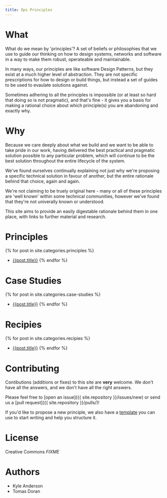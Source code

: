```yaml
---
title: Ops Principles
---
```


# What

What do we mean by 'principles'? A set of beliefs or philosophies that we
use to guide our thinking on how to design systems, networks and software
in a way to make them robust, operateable and maintainable.

In many ways, our principles are like software Design Patterns, but they exist
at a much higher level of abstraction. They are not specific prescriptions for
how to design or build things, but instead a set of guides to be used to evaulate
solutions against.

Sometimes adhering to all the principles is impossible (or at least so hard that
doing so is not pragmatic), and that's fine - it gives you a basis for making a rational
choice about which principle(s) you are abandoning and exactly why.

# Why

Because we care deeply about what we build and we want to be able to take pride in our work,
having delivered the best practical and pragmatic solution possible to any particular problem,
which will continue to be the best solution throughout the entire lifecycle of the system.

We've found ourselves continually explaining not just why
we're proposing a specific technical solution in favour of another,
but the entire rationale behind that choice, again and again.

We're not claiming to be truely original here - many or all of these principles
are 'well known' within some technical communities, however we've found that
they're not univerally known or understood.

This site aims to provide an easily digestable rationale behind them in one place,
with links to further material and research.

# Principles

{% for post in site.categories.principles  %}
 - [{{post.title}}]({{post.url}})
{% endfor %}

# Case Studies

{% for post in site.categories.case-studies  %}
 - [{{post.title}}]({{post.url}})
{% endfor %}

# Recipies 

{% for post in site.categories.recipies  %}
 - [{{post.title}}]({{post.url}})
{% endfor %}


# Contributing

Contibutions (additions or fixes) to this site are **very** welcome. We don't have all the
answers, and we don't have all the right answers.

Please feel free to [open an issue]({{ site.repository }}/issues/new) or send us a [pull request]({{ site.repository }}/pulls/)!

If you'd like to propose a new principle, we also have a [template](template.html)
you can use to start writing and help you structure it.

# License

Creative Commons *FIXME*

# Authors

 * Kyle Anderson
 * Tomas Doran

